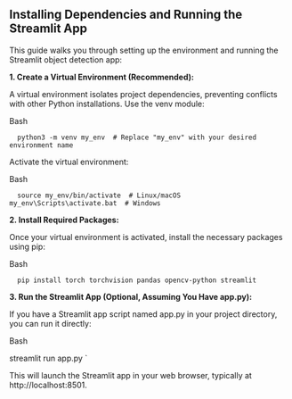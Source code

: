 Installing Dependencies and Running the Streamlit App
-----------------------------------------------------

This guide walks you through setting up the environment and running the Streamlit object detection app:

**1\. Create a Virtual Environment (Recommended):**

A virtual environment isolates project dependencies, preventing conflicts with other Python installations. Use the venv module:

Bash

`   python3 -m venv my_env  # Replace "my_env" with your desired environment name   `

Activate the virtual environment:

Bash

`   source my_env/bin/activate  # Linux/macOS  my_env\Scripts\activate.bat  # Windows   `

**2\. Install Required Packages:**

Once your virtual environment is activated, install the necessary packages using pip:

Bash

`   pip install torch torchvision pandas opencv-python streamlit   `

**3\. Run the Streamlit App (Optional, Assuming You Have app.py):**

If you have a Streamlit app script named app.py in your project directory, you can run it directly:

Bash

   streamlit run app.py   `

This will launch the Streamlit app in your web browser, typically at http://localhost:8501.